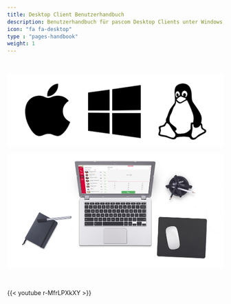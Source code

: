 ```yaml
---
title: Desktop Client Benutzerhandbuch
description: Benutzerhandbuch für pascom Desktop Clients unter Windows, MacOS und Linux
icon: "fa fa-desktop"
type : "pages-handbook"
weight: 1
---
```


</br>

![Unterstützte Betriebssysteme](desktop_handbook.png?width=20%)


![pascom Desktop Client Benutzerhandbuch](frontpage_intro.png?width=80%)

</br>

{{< youtube r-MfrLPXkXY >}} 